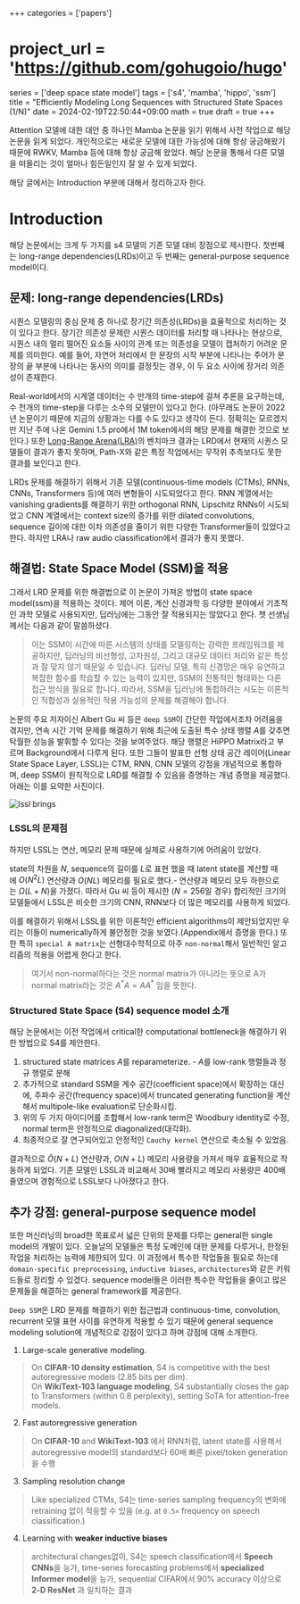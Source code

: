 +++
categories = ['papers']
# project_url = 'https://github.com/gohugoio/hugo'
series = ['deep space state model']
tags = ['s4', 'mamba', 'hippo', 'ssm']
title = "Efficiently Modeling Long Sequences with Structured State Spaces (1/N)"
date = 2024-02-19T22:50:44+09:00
math = true
draft = true
+++

Attention 모델에 대한 대안 중 하나인 Mamba 논문을 읽기 위해서 사전 작업으로 해당 논문을 읽게 되었다. 개인적으로는 새로운 모델에 대한 가능성에 대해 항상 궁금해왔기 때문에 RWKV, Mamba 등에 대해 항상 궁금해 왔었다. 해당 논문을 통해서 다른 모델을 떠올리는 것이 얼마나 힘든일인지 잘 알 수 있게 되었다.

해당 글에서는 Introduction 부분에 대해서 정리하고자 한다.

# Introduction

해당 논문에서는 크게 두 가지를 s4 모델의 기존 모델 대비 장점으로 제시한다. 
첫번째는 long-range dependencies(LRDs)이고 두 번째는 general-purpose sequence model이다.

## 문제: long-range dependencies(LRDs)

시퀀스 모델링의 중심 문제 중 하나로 장기간 의존성(LRDs)을 효율적으로 처리하는 것이 있다고 한다. 
장기간 의존성 문제란 시퀀스 데이터를 처리할 때 나타나는 현상으로, 시퀀스 내의 멀리 떨어진 요소들 사이의 관계 또는 의존성을 모델이 캡처하기 어려운 문제를 의미한다. 
예를 들어, 자연어 처리에서 한 문장의 시작 부분에 나타나는 주어가 문장의 끝 부분에 나타나는 동사의 의미를 결정짓는 경우, 이 두 요소 사이에 장거리 의존성이 존재한다.

Real-world에서의 시계열 데이터는 수 만개의 time-step에 걸쳐 추론을 요구하는데, 수 천개의 time-step을 다루는 소수의 모델만이 있다고 한다. (아무래도 논문이 2022년 논문이기 때문에 지금의 상황과는 다를 수도 있다고 생각이 든다. 정확히는 모르겠지만 지난 주에 나온 Gemini 1.5 pro에서 1M token에서의 해당 문제를 해결한 것으로 보인다.) 
또한 [Long-Range Arena(LRA)](https://arxiv.org/pdf/2011.04006.pdf)의 벤치마크 결과는 LRD에서 현재의 시퀀스 모델들이 결과가 좋지 못하며, Path-X와 같은 특정 작업에서는 무작위 추측보다도 못한 결과를 보인다고 한다.

LRDs 문제를 해결하기 위해서 기존 모델(continuous-time models (CTMs), RNNs, CNNs, Transformers 등)에 여러 변형들이 시도되었다고 한다. 
RNN 계열에서는 vanishing gradients를 해결하기 위한 orthogonal RNN, Lipschitz RNNs이 시도되었고 CNN 계열에서는 context size의 증가를 위한 dilated convolutions, sequence 길이에 대한 이차 의존성을 줄이기 위한 다양한 Transformer들이 있었다고 한다. 
하지만 LRA나 raw audio classification에서 결과가 좋지 못했다.


## 해결법: State Space Model (SSM)을 적용

그래서 LRD 문제를 위한 해결법으로 이 논문이 가져온 방법이 state space model(ssm)을 적용하는 것이다.
제어 이론, 계산 신경과학 등 다양한 분야에서 기초적인 과학 모델로 사용되지만, 딥러닝에는 그동안 잘 적용되지는 않았다고 한다.
챗 선생님께서는 다음과 같이 말씀하셨다.

> 이는 SSM이 시간에 따른 시스템의 상태를 모델링하는 강력한 프레임워크를 제공하지만, 딥러닝의 비선형성, 고차원성, 그리고 대규모 데이터 처리와 같은 특성과 잘 맞지 않기 때문일 수 있습니다. 딥러닝 모델, 특히 신경망은 매우 유연하고 복잡한 함수를 학습할 수 있는 능력이 있지만, SSM의 전통적인 형태와는 다른 접근 방식을 필요로 합니다. 따라서, SSM을 딥러닝에 통합하려는 시도는 이론적인 적합성과 실용적인 적용 가능성의 문제를 해결해야 합니다.

논문의 주요 저자이신 Albert Gu 씨 등은 `deep SSM`이 간단한 작업에서조차 어려움을 겪지만, 연속 시간 기억 문제를 해결하기 위해 최근에 도출된 특수 상태 행렬 $A$를 갖추면 탁월한 성능을 발휘할 수 있다는 것을 보여주었다. 
해당 행렬은 HiPPO Matrix라고 부르며 Background에서 다루게 된다. 
또한 그들이 발표한 선형 상태 공간 레이어(Linear State Space Layer, LSSL)는 CTM, RNN, CNN 모델의 강점을 개념적으로 통합하며, deep SSM이 원칙적으로 LRD를 해결할 수 있음을 증명하는 개념 증명을 제공했다.
아래는 이를 요약한 사진이다.

![lssl brings](https://github.com/currybab/currybab.github.io/assets/7679722/53ffa207-f3fa-4df3-968b-c6e8004f76c9)

### LSSL의 문제점

하지만 LSSL는 연산, 메모리 문제 때문에 실제로 사용하기에 어려움이 있었다.

state의 차원을 $N$, sequence의 길이를 $L$로 표현 했을 때 
latent state를 계산할 때에 $O(N^{2}L)$ 연산량과 $O(NL)$ 메모리를 필요로 했다.- 연산량과 메모리 모두 하한으로는 $Ω(L + N)$을 가졌다.
따라서 Gu 씨 등이 제시한 ($N=256$일 경우) 합리적인 크기의 모델들에서 LSSL은 비슷한 크기의 CNN, RNN보다 더 많은 메모리를 사용하게 되었다.

이를 해결하기 위해서 LSSL를 위한 이론적인 efficient algorithms이 제안되었지만 우리는 이들이 numerically하게 불안정한 것을 보였다.(Appendix에서 증명을 한다.)
또한 특히 `special A matrix`는 선형대수학적으로 아주 `non-normal`해서 일반적인 알고리즘의 적용을 어렵게 한다고 한다.

> 여기서 non-normal하다는 것은 normal matrix가 아니라는 뜻으로 A가 normal matrix라는 것은 $A^{\ast}A = AA^{\ast}$ 임을 뜻한다. 

### Structured State Space (S4) sequence model 소개

해당 논문에서는 이전 작업에서 critical한 computational bottleneck을 해결하기 위한 방법으로 S4를 제안한다.

1. structured state matrices $A$를 reparameterize. - $A$를 low-rank 행렬들과 정규 행렬로 분해
2. 추가적으로 standard SSM을 계수 공간(coefficient space)에서 확장하는 대신에, 주파수 공간(frequency space)에서 truncated generating function을 계산해서 multipole-like evaluation로 단순화시킴.
3. 위의 두 가지 아이디어를 조합해서 low-rank term은 Woodbury identity로 수정, normal term은 안정적으로 diagonalized(대각화).
4. 최종적으로 잘 연구되어있고 안정적인 `Cauchy kernel` 연산으로 축소될 수 있었음.

결과적으로 $\tilde{O}(N + L)$ 연산량과, $O(N + L)$ 메모리 사용량을 가져서 매우 효율적으로 작동하게 되었다. 기존 모델인 LSSL과 비교해서 30배 빨라지고 메모리 사용량은 400배 줄였으며 경험적으로 LSSL보다 나아졌다고 한다.


## 추가 강점: general-purpose sequence model

또한 머신러닝의 broad한 목표로서 넓은 단위의 문제를 다루는 general한 single model의 개발이 있다. 오늘날의 모델들은 특정 도메인에 대한 문제를 다루거나, 한정된 작업을 처리하는 능력에 제한되어 있다. 이 과정에서 특수한 작업들을 필요로 하는데 `domain-specific preprocessing`, `inductive biases`, `architectures`와 같은 키워드들로 정리할 수 있겠다. sequence model들은 이러한 특수한 작업들을 줄이고 많은 문제들을 해결하는 general framework를 제공한다.

`Deep SSM`은 LRD 문제를 해결하기 위한 접근법과 continuous-time, convolution, recurrent 모델 표현 사이를 유연하게 적용할 수 있기 때문에 general sequence modeling solution에 개념적으로 강점이 있다고 하며 강점에 대해 소개한다.
   
1. Large-scale generative modeling.        
> On **CIFAR-10 density estimation**, S4 is competitive with the best autoregressive models (2.85 bits per dim).  
On **WikiText-103 language modeling**, S4 substantially closes the gap to Transformers (within 0.8 perplexity), setting SoTA for attention-free models.
     
        
2. Fast autoregressive generation
> On **CIFAR-10** and **WikiText-103** 에서 RNN처럼, latent state를 사용해서 autoregressive model의 standard보다 60배 빠른 pixel/token generation을 수행
            
        
3. Sampling resolution change            
> Like specialized CTMs, S4는 time-series sampling frequency의 변화에 retraining 없이 적응할 수 있음 (e.g. at `0.5×` frequency on speech classification.)
            
        
4. Learning with **weaker inductive biases**      
> architectural changes없이, S4는 speech classification에서 **Speech CNNs**을 능가, time-series forecasting problems에서 **specialized Informer model**을 능가, sequential CIFAR에서 90% accuracy 이상으로 **2-D ResNet** 과 일치하는 결과

